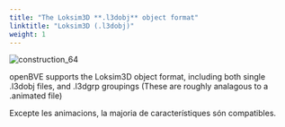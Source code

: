 ```yaml
---
title: "The Loksim3D **.l3dobj** object format"
linktitle: "Loksim3D (.l3dobj)"
weight: 1
---
```


![construction_64](/images/construction_64.png)

openBVE supports the Loksim3D object format, including both single .l3dobj files, and .l3dgrp groupings (These are roughly analagous to a .animated file) 

Excepte les animacions, la majoria de característiques són compatibles.